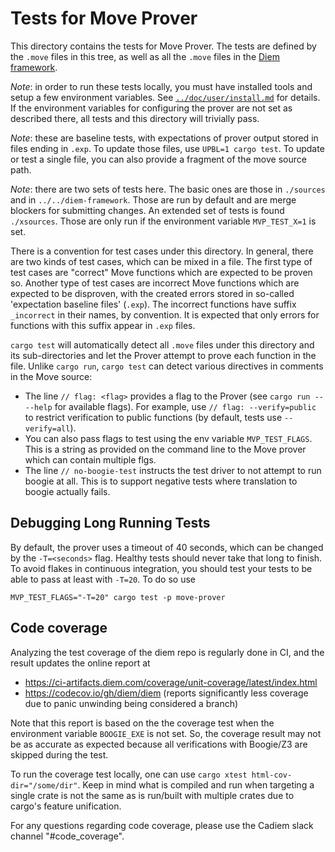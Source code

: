 # Tests for Move Prover

This directory contains the tests for Move Prover. The tests are defined by the `.move` files in this tree,
as well as all the `.move` files in the [Diem framework](../../diem-framework).

*Note*: in order to run these tests locally, you must have installed tools and setup a few environment variables.
See [`../doc/user/install.md`](../doc/user/install.md) for details. If the environment variables for
configuring the prover are not set as described there, all tests and this directory will trivially pass.

*Note*: these are baseline tests, with expectations of prover output stored in files ending in `.exp`. To update
those files, use `UPBL=1 cargo test`. To update or test a single file, you can also provide a fragment of the move
source path.

*Note*: there are two sets of tests here. The basic ones are those in `./sources` and in `../../diem-framework`. Those are run
by default and are merge blockers for submitting changes. An extended set of tests is found `./xsources`. Those
are only run if the environment variable `MVP_TEST_X=1` is set.

There is a convention for test cases under this directory. In general, there are two kinds of test cases, which can be
mixed in a file. The first type of test cases are "correct" Move functions which are expected to be proven so.
Another type of test cases are incorrect Move functions which are expected to be disproven, with the created errors
stored in so-called 'expectation baseline files' (`.exp`). The incorrect functions have suffix `_incorrect` in
their names, by convention. It is expected that only errors for functions with this suffix appear in `.exp` files.

`cargo test` will automatically detect all `.move` files under this directory and its sub-directories and let the Prover
attempt to prove each function in the file. Unlike `cargo run`, `cargo test` can detect various directives
in comments in the Move source:

- The line `// flag: <flag>` provides a flag to the Prover (see `cargo run -- --help` for  available flags). For
  example, use  `// flag: --verify=public` to restrict verification to public functions (by default, tests use
  `--verify=all`).
- You can also pass flags to test using the env variable `MVP_TEST_FLAGS`. This is a string as provided on
  the command line to the Move prover which can contain multiple flgs.
- The line `// no-boogie-test` instructs the test driver to not attempt to run boogie at all. This is to support
  negative tests where translation to boogie actually fails.


## Debugging Long Running Tests

By default, the prover uses a timeout of 40 seconds, which can be changed by the `-T=<seconds>` flag. Healthy tests
should never take that long to finish. To avoid flakes in continuous integration, you should test your tests to
be able to pass at least with `-T=20`. To do so use

```shell script
MVP_TEST_FLAGS="-T=20" cargo test -p move-prover
```

## Code coverage

Analyzing the test coverage of the diem repo is regularly done in CI, and the result updates the online report at
* https://ci-artifacts.diem.com/coverage/unit-coverage/latest/index.html
* https://codecov.io/gh/diem/diem (reports significantly less coverage due to panic unwinding being considered a branch)

Note that this report is based on the the coverage test when the environment variable `BOOGIE_EXE` is not set.
So, the coverage result may not be as accurate as expected because all verifications with Boogie/Z3 are skipped
during the test.

To run the coverage test locally, one can use `cargo xtest html-cov-dir="/some/dir"`.   Keep in mind what is compiled and run when
targeting a single crate is not the same as is run/built with multiple crates due to cargo's feature unification.

For any questions regarding code coverage, please use the Cadiem slack channel "#code_coverage".
